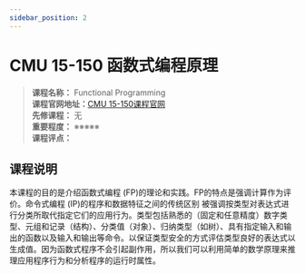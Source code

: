 ```yaml
---
sidebar_position: 2
---
```


# CMU 15-150 函数式编程原理



>**课程名称：** Functional Programming     
**课程官网地址：**[CMU 15-150课程官网](http://www.cs.cmu.edu/~15150/)  
**先修课程：** 无  
**重要程度：** ※※※※※  
**课程评点：** 

## 课程说明
本课程的目的是介绍函数式编程 (FP)的理论和实践。FP的特点是强调计算作为评价。命令式编程 (IP)的程序和数据特征之间的传统区别 被强调按类型对表达式进行分类所取代指定它们的应用行为。类型包括熟悉的（固定和任意精度）数字类型、元组和记录（结构）、分类值（对象）、归纳类型（如树）、具有指定输入和输出的函数以及输入和输出等命令。以保证类型安全的方式评估类型良好的表达式以生成值。因为函数式程序不会引起副作用，所以我们可以利用简单的数学原理来推理应用程序行为和分析程序的运行时属性。


<Comment></Comment>
